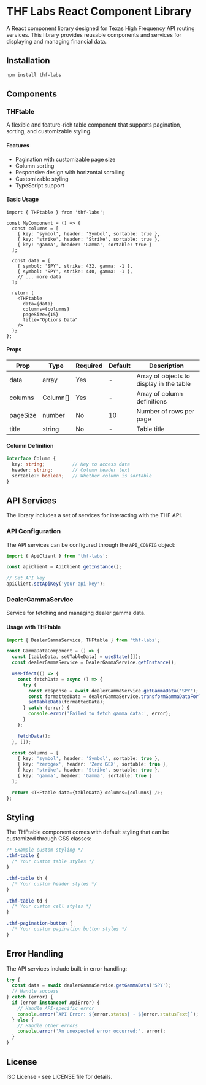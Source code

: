 # THF Labs React Component Library

A React component library designed for Texas High Frequency API routing services. This library provides reusable components and services for displaying and managing financial data.

## Installation

```bash
npm install thf-labs
```

## Components

### THFtable

A flexible and feature-rich table component that supports pagination, sorting, and customizable styling.

#### Features

- Pagination with customizable page size
- Column sorting
- Responsive design with horizontal scrolling
- Customizable styling
- TypeScript support

#### Basic Usage

```tsx
import { THFtable } from 'thf-labs';

const MyComponent = () => {
  const columns = [
    { key: 'symbol', header: 'Symbol', sortable: true },
    { key: 'strike', header: 'Strike', sortable: true },
    { key: 'gamma', header: 'Gamma', sortable: true }
  ];

  const data = [
    { symbol: 'SPY', strike: 432, gamma: -1 },
    { symbol: 'SPY', strike: 440, gamma: -1 },
    // ... more data
  ];

  return (
    <THFtable 
      data={data}
      columns={columns}
      pageSize={15}
      title="Options Data"
    />
  );
};
```

#### Props

| Prop | Type | Required | Default | Description |
|------|------|----------|---------|-------------|
| data | array | Yes | - | Array of objects to display in the table |
| columns | Column[] | Yes | - | Array of column definitions |
| pageSize | number | No | 10 | Number of rows per page |
| title | string | No | - | Table title |

#### Column Definition

```typescript
interface Column {
  key: string;          // Key to access data
  header: string;       // Column header text
  sortable?: boolean;   // Whether column is sortable
}
```

## API Services

The library includes a set of services for interacting with the THF API.

### API Configuration

The API services can be configured through the `API_CONFIG` object:

```typescript
import { ApiClient } from 'thf-labs';

const apiClient = ApiClient.getInstance();

// Set API key
apiClient.setApiKey('your-api-key');
```

### DealerGammaService

Service for fetching and managing dealer gamma data.

#### Usage with THFtable

```typescript
import { DealerGammaService, THFtable } from 'thf-labs';

const GammaDataComponent = () => {
  const [tableData, setTableData] = useState([]);
  const dealerGammaService = DealerGammaService.getInstance();

  useEffect(() => {
    const fetchData = async () => {
      try {
        const response = await dealerGammaService.getGammaData('SPY');
        const formattedData = dealerGammaService.transformGammaDataForTable(response);
        setTableData(formattedData);
      } catch (error) {
        console.error('Failed to fetch gamma data:', error);
      }
    };

    fetchData();
  }, []);

  const columns = [
    { key: 'symbol', header: 'Symbol', sortable: true },
    { key: 'zerogex', header: 'Zero GEX', sortable: true },
    { key: 'strike', header: 'Strike', sortable: true },
    { key: 'gamma', header: 'Gamma', sortable: true }
  ];

  return <THFtable data={tableData} columns={columns} />;
};
```

## Styling

The THFtable component comes with default styling that can be customized through CSS classes:

```css
/* Example custom styling */
.thf-table {
  /* Your custom table styles */
}

.thf-table th {
  /* Your custom header styles */
}

.thf-table td {
  /* Your custom cell styles */
}

.thf-pagination-button {
  /* Your custom pagination button styles */
}
```

## Error Handling

The API services include built-in error handling:

```typescript
try {
  const data = await dealerGammaService.getGammaData('SPY');
  // Handle success
} catch (error) {
  if (error instanceof ApiError) {
    // Handle API-specific error
    console.error(`API Error: ${error.status} - ${error.statusText}`);
  } else {
    // Handle other errors
    console.error('An unexpected error occurred:', error);
  }
}
```

## License

ISC License - see LICENSE file for details.
